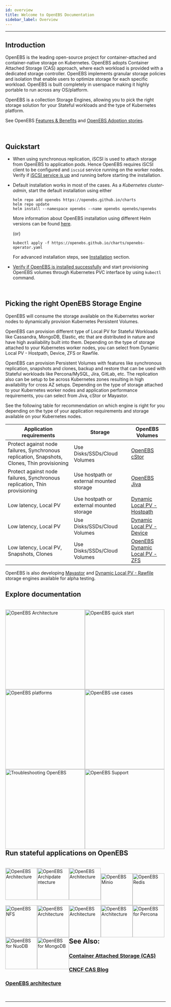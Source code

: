 ```yaml
---
id: overview
title: Welcome to OpenEBS Documentation
sidebar_label: Overview
---
```

------

## Introduction ##

OpenEBS is the leading open-source project for container-attached and
container-native storage on Kubernetes. OpenEBS adopts
Container Attached Storage (CAS) approach, where each workload is
provided with a dedicated storage controller. OpenEBS
implements granular storage policies and isolation that enable users
to optimize storage for each specific workload. OpenEBS is built 
completely in userspace making it highly portable to run across any OS/platform.

OpenEBS is a collection Storage Engines, allowing you to pick the right 
storage solution for your Stateful workloads and the type of Kubernetes platform. 

See OpenEBS  <a href="/docs/next/features.html">Features & Benefits</a>
and <a href="https://github.com/openebs/openebs/blob/master/ADOPTERS.md" target="_blank">OpenEBS Adoption stories</a>.


<br>

## Quickstart

- When using synchronous replication, iSCSI is used to attach storage from OpenEBS to 
  application pods. Hence OpenEBS requires iSCSI client to be configured and `iscsid` service
  running on the worker nodes.
  Verify if [iSCSI service is up](/docs/next/prerequisites.html) and
  running before starting the installation.

- Default installation works in most of the cases. As a *Kubernetes cluster-admin*, start the default installation using either

  ```
  helm repo add openebs https://openebs.github.io/charts
  helm repo update
  helm install --namespace openebs --name openebs openebs/openebs
  ```
  More information about OpenEBS installation using different Helm versions can be found [here](/docs/next/installation.html#installation-through-helm).

  (or)

  ```
  kubectl apply -f https://openebs.github.io/charts/openebs-operator.yaml
  ```
  
  For advanced installation steps, see [Installation](/docs/next/installation.html) section.

- [Verify if OpenEBS is installed successfully](/docs/next/installation.html#verifying-openebs-installation)
  and start provisioning OpenEBS volumes through Kubernetes PVC
  interface by using `kubectl` command. 

<br>

## Picking the right OpenEBS Storage Engine

OpenEBS will consume the storage available on the Kubernetes worker
nodes to dynamically provision Kubernetes Persistent Volumes. 

OpenEBS can provision different type of Local PV for Stateful Workloads 
like Cassandra, MongoDB, Elastic, etc that are distributed in nature and 
have high availiability built into them. 
Depending on the type of storage attached to your Kubernetes worker nodes, 
you can select from Dynamic Local PV - Hostpath, Device, ZFS or Rawfile.

OpenEBS can provision Persistent Volumes with features like synchronous replication, 
snapshots and clones, backup and restore that can be used with Stateful workloads
like Percona/MySQL, Jira, GitLab, etc. The replication also can be setup to be 
across Kubernetes zones resulting in high availability for cross AZ setups. 
Depending on the type of storage attached to your Kubernetes worker nodes and 
application performance requirements, you can select from Jiva, cStor or Mayastor. 

See the following table for recommendation on which engine is right for 
you depending on the type of your application requirements and 
storage available on your Kubernetes nodes. 

| Application requirements   | Storage | OpenEBS Volumes
|--- |--- |--- 
| Protect against node failures, Synchronous replication, Snapshots, Clones, Thin provisioning | Use Disks/SSDs/Cloud Volumes | <a href="https://github.com/openebs/zfs-localpv" target="_blank">OpenEBS cStor</a>
| Protect against node failures, Synchronous replication, Thin provisioning | Use hostpath or external mounted storage | [OpenEBS Jiva](/docs/next/jivaguide.html)
| Low latency, Local PV | Use hostpath or external mounted storage | [Dynamic Local PV - Hostpath](/docs/next/uglocalpv-hostpath.html)
| Low latency, Local PV | Use Disks/SSDs/Cloud Volumes | [Dynamic Local PV - Device](/docs/next/uglocalpv-device.html)
| Low latency, Local PV, Snapshots, Clones | Use Disks/SSDs/Cloud Volumes | <a href="https://github.com/openebs/zfs-localpv" target="_blank">OpenEBS Dynamic Local PV - ZFS </a>

OpenEBS is also developing <a href="https://github.com/openebs/Mayastor" target="_blank">Mayastor</a> and <a href="https://github.com/openebs/rawfile-localpv" target="_blank">Dynamic Local PV - Rawfile</a> storage engines available for alpha testing.


## Explore documentation

<br>

<div class="row">
  <div class="">
	<a href="/docs/next/architecture.html">
		<img src="/docs/assets/intro-arch.png" alt="OpenEBS Architecture" style="float:left;width:250px;">
	</a>
  </div>
  <div class="">
	<a href="/docs/next/quickstart.html">
		<img src="/docs/assets/intro-gs.png" alt="OpenEBS quick start" style="float:left;width:250px;">
	</a>
  </div>
  <div class="">
	<a href="/docs/next/prerequisites.html">
		<img src="/docs/assets/intro-platforms.png" alt="OpenEBS platforms" style="float:left;width:250px;">
	</a>
  </div>
</div>
<div class="row">
  <div class="">
	<a href="/docs/next/usecases.html">
		<img src="/docs/assets/intro-uc.png" alt="OpenEBS use cases" style="float:left;width:250px;">
	</a>
  </div>
  <div class="">
	<a href="/docs/next/troubleshooting.html">
		<img src="/docs/assets/intro-tsg.svg" alt="Troubleshooting OpenEBS" style="float:left;width:250px;">
	</a>
  </div>
  <div class="">
	<a href="/docs/next/support.html">
		<img src="/docs/assets/intro-support.png" alt="OpenEBS Support" style="float:left;width:250px;">
	</a>
  </div>
</div>
<br>

## Run stateful applications on OpenEBS

<br>
<div class="row stateful-applications_row">
    <div class="">
	<a href="/docs/next/prometheus.html" target="_blank">
		<img src="/docs/assets/a-prometheus.png" alt="OpenEBS Architecture" style="float:left;width:100px;">
	</a>
  </div>
<div class="">
	<a href="/docs/next/gitlab.html" target="_blank">
		<img src="/docs/assets/a-gitlab.png" alt="OpenEBS Archipdate ntecture" style="float:left;width:100px;">
	</a>
  </div>
  <div class="">
	<a href="/docs/next/cassandra.html" target="_blank">
		<img src="/docs/assets/a-cassandra.png" alt="OpenEBS Architecture" style="float:left;width:100px;">
	</a>
  </div>
</div>
<br>
<div class="row stateful-applications_row">
<div class="">
	<a href="/docs/next/minio.html" target="_blank">
		<img src="/docs/assets/a-minio.png" alt="OpenEBS Minio" style="float:left;width:100px;">
	</a>
  </div>
<div class="">
	<a href="/docs/next/redis.html" target="_blank">
		<img src="/docs/assets/a-redis.png" alt="OpenEBS Redis" style="float:left;width:100px;">
	</a>
  </div>  
  <div class="">
	<a href="/docs/next/rwm.html" target="_blank">
		<img src="/docs/assets/a-nfs.png" alt="OpenEBS NFS" style="float:left;width:100px;">
	</a>
  </div>
</div>
<br>
<div class="row stateful-applications_row">
<div class="">
	<a href="/docs/next/elasticsearch.html" target="_blank">
		<img src="/docs/assets/a-elastic.png" alt="OpenEBS Architecture" style="float:left;width:100px;">
	</a>
  </div>
<div class="">
	<a href="/docs/next/mysql.html" target="_blank">
		<img src="/docs/assets/a-mysql.png" alt="OpenEBS Architecture" style="float:left;width:100px;">
	</a>
  </div>  
  <div class="">
	<a href="/docs/next/postgres.html" target="_blank">
		<img src="/docs/assets/a-postgres.png" alt="OpenEBS Architecture" style="float:left;width:100px;">
	</a>
  </div>
</div>
<br>
<div class="row stateful-applications_row">
  <div class="">
	<a href="/docs/next/percona.html" target="_blank">
		<img src="/docs/assets/a-percona.png" alt="OpenEBS for Percona" style="float:left;width:100px;">
	</a>
  </div>
  <div class="">
	<a href="/docs/next/nuodb.html" target="_blank">
		<img src="/docs/assets/a-nuodb.png" alt="OpenEBS for NuoDB" style="float:left;width:100px;">
	</a>
  </div>
 <div class="">
	<a href="/docs/next/mongo.html" target="_blank">
		<img src="/docs/assets/svg/a-mongo.svg" alt="OpenEBS for MongoDB" style="float:left;width:100px;">
	</a>
  </div>
</div>
<br><br>

## See Also:

### [Container Attached Storage (CAS)](/docs/next/cas.html)

### <a href="https://www.cncf.io/blog/2018/04/19/container-attached-storage-a-primer/" target="_blank">CNCF CAS Blog </a>

### [OpenEBS architecture](/docs/next/architecture.html)

<br><hr><br>

